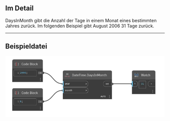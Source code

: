 ## Im Detail
DaysInMonth gibt die Anzahl der Tage in einem Monat eines bestimmten Jahres zurück. Im folgenden Beispiel gibt August 2006 31 Tage zurück.
___
## Beispieldatei

![DaysInMonth](./DSCore.DateTime.DaysInMonth_img.jpg)

